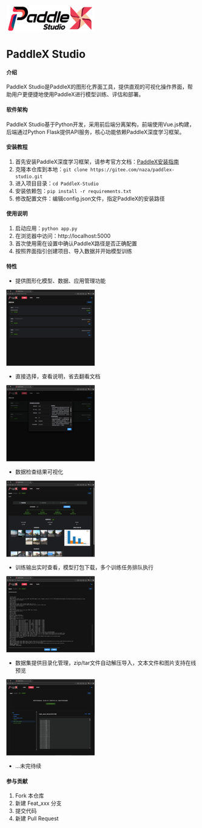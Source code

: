 <img src="doc/readme/banner.png" height="70">

# PaddleX Studio

#### 介绍
PaddleX Studio是PaddleX的图形化界面工具，提供直观的可视化操作界面，帮助用户更便捷地使用PaddleX进行模型训练、评估和部署。

#### 软件架构
PaddleX Studio基于Python开发，采用前后端分离架构，前端使用Vue.js构建，后端通过Python Flask提供API服务，核心功能依赖PaddleX深度学习框架。

#### 安装教程

1. 首先安装PaddleX深度学习框架，请参考官方文档：[PaddleX安装指南](https://paddlepaddle.github.io/PaddleX/latest/index.html)
2. 克隆本仓库到本地：`git clone https://gitee.com/naza/paddlex-studio.git`
3. 进入项目目录：`cd PaddleX-Studio`
4. 安装依赖包：`pip install -r requirements.txt`
5. 修改配置文件：编辑config.json文件，指定PaddleX的安装路径

#### 使用说明

1. 启动应用：`python app.py`
2. 在浏览器中访问：http://localhost:5000
3. 首次使用需在设置中确认PaddleX路径是否正确配置
4. 按照界面指引创建项目、导入数据并开始模型训练

#### 特性

* 提供图形化模型、数据、应用管理功能

<img src="assets/readme/screen01.jpg" height="200">

* 直接选择，查看说明，省去翻看文档

<img src="assets/readme/screen02.jpg" height="200">

* 数据检查结果可视化

<img src="assets/readme/screen03.jpg" height="200">

* 训练输出实时查看，模型打包下载，多个训练任务排队执行

<img src="assets/readme/screen04.jpg" height="200">

* 数据集提供目录化管理，zip/tar文件自动解压导入，文本文件和图片支持在线预览

<img src="assets/readme/screen05.jpg" height="200">

* ...未完待续

#### 参与贡献

1. Fork 本仓库
2. 新建 Feat_xxx 分支
3. 提交代码
4. 新建 Pull Request
